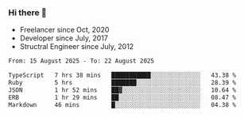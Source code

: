 ### Hi there 👋

- Freelancer since Oct, 2020
- Developer since July, 2017
- Structral Engineer since July, 2012

<!--START_SECTION:waka-->

```txt
From: 15 August 2025 - To: 22 August 2025

TypeScript   7 hrs 38 mins   ███████████░░░░░░░░░░░░░░   43.38 %
Ruby         5 hrs           ███████░░░░░░░░░░░░░░░░░░   28.39 %
JSON         1 hr 52 mins    ██▓░░░░░░░░░░░░░░░░░░░░░░   10.64 %
ERB          1 hr 29 mins    ██░░░░░░░░░░░░░░░░░░░░░░░   08.47 %
Markdown     46 mins         █░░░░░░░░░░░░░░░░░░░░░░░░   04.38 %
```

<!--END_SECTION:waka-->
